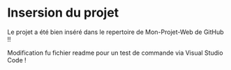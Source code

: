 # Insersion du projet
Le projet a été bien inséré dans le repertoire
de Mon-Projet-Web de GitHub !!

Modification fu fichier readme pour un test de 
commande via Visual Studio Code !